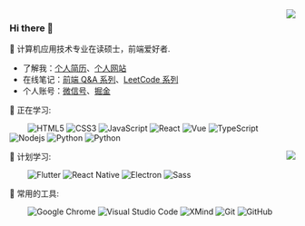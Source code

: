 <img align="right" src="https://github-readme-stats.vercel.app/api?username=mrgong1997&theme=onedark&custom_title=Statistics:&cache_seconds=1800&show_icons=true&hide=prs&border_radius=10px&bg_color=D9E4B0&title_color=fff&text_color=F7B1A4&icon_color=1E705D"/>

### Hi there 👋

:orange_book: 计算机应用技术专业在读硕士，前端爱好者.    

- 了解我：[个人简历](https://mrgong1997.github.io/resume/)、[个人网站](https://mrgong1997.github.io/)
- 在线笔记：[前端 Q&A 系列](https://mrgong1997.github.io/Q-A/#/)、[LeetCode 系列](https://mrgong1997.github.io/LeetCode/#/)
- 个人账号：[微信号](https://raw.githubusercontent.com/mrgong1997/CDN/master/imgs/wechat.jpg)、[掘金](https://juejin.cn/user/2731625054472503)

💪 正在学习: 

&emsp;&emsp;
![HTML5](https://img.shields.io/badge/-HTML5-E34F26?style=flat-square&logo=html5&logoColor=white)
![CSS3](https://img.shields.io/badge/-CSS3-1572B6?style=flat-square&logo=css3)
![JavaScript](https://img.shields.io/badge/-JavaScript-F7DE1F?style=flat-square&logo=javascript&logoColor=white)
![React](https://img.shields.io/badge/-React-282C34?style=flat-square&logo=React&logoColor=61DAFB)
![Vue](https://img.shields.io/badge/-Vue-355463?style=flat-square&logo=Vue.js)
![TypeScript](https://img.shields.io/badge/typescript-%23007ACC.svg?style=flat-square&logo=typescript&logoColor=white)
![Nodejs](https://img.shields.io/badge/-Nodejs-5AAA46?style=flat-square&logo=Node.js&logoColor=white)
![Python](https://img.shields.io/badge/-Python-3776AB?style=flat-square&logo=Python&logoColor=white)
![Python](https://img.shields.io/badge/-Python-3776AB?style=flat-square&logo=C++&logoColor=white)

<img align="right" src="https://github-readme-stats.vercel.app/api/top-langs/?username=mrgong1997&hide_border=true&layout=compact&langs_count=4&text_color=000&icon_color=fff&theme=graywhite" />

🧠 计划学习:

&emsp;&emsp;
![Flutter](https://img.shields.io/badge/-Flutter-7BDEF9?style=flat-square&logo=Flutter&logoColor=white)
![React Native](https://img.shields.io/badge/-React%20Native-1572B6?style=flat-square&logo=React)
![Electron](https://img.shields.io/badge/-Electron-2F3241?style=flat-square&logo=Electron&logoColor=9FEAF9)
![Sass](https://img.shields.io/badge/Sass-CC6699?style=flat-square&logo=Sass&logoColor=white)


🧰 常用的工具:

&emsp;&emsp;
![Google Chrome](https://img.shields.io/badge/Chrome-279646?style=flat-square&logo=GoogleChrome&logoColor=white)
![Visual Studio Code](https://img.shields.io/badge/-Visual%20Studio%20Code-007ACC?style=flat-square&logo=Visual%20Studio%20Code&logoColor=fff)
![XMind](https://img.shields.io/badge/-XMind-EA390D?style=flat-square&logo=Xamarin&logoColor=white)
![Git](https://img.shields.io/badge/-Git-FCC624?style=flat-square&logo=git)
![GitHub](https://img.shields.io/badge/-GitHub-black?style=flat-square&logo=github)


<!--
**mrgong1997/mrgong1997** is a ✨ _special_ ✨ repository because its `README.md` (this file) appears on your GitHub profile.

Here are some ideas to get you started:

- 🔭 I’m currently working on ...
- 🌱 I’m currently learning ...
- 👯 I’m looking to collaborate on ...
- 🤔 I’m looking for help with ...
- 💬 Ask me about ...
- 📫 How to reach me: ...
- 😄 Pronouns: ...
- ⚡ Fun fact: ...
-->

